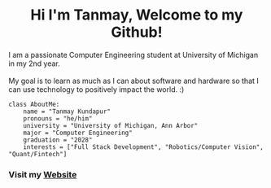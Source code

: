<h1 align="center">Hi I'm Tanmay, Welcome to my Github!</h1>

<p>
  I am a passionate Computer Engineering student at University of Michigan in my 2nd year. <br><br>
  My goal is to learn as much as I can about software and hardware so that I can use technology to positively impact the world. :)
</p>

```
class AboutMe:
    name = "Tanmay Kundapur"
    pronouns = "he/him"
    university = "University of Michigan, Ann Arbor"
    major = "Computer Engineering"
    graduation = "2028"
    interests = ["Full Stack Development", "Robotics/Computer Vision", "Quant/Fintech"]
```

<h3> Visit my <a href="https://tanmaykundapur.vercel.app/"> Website </a> </h3>


